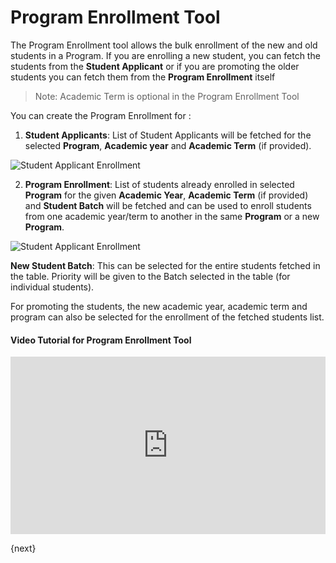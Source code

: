 # Program Enrollment Tool

The Program Enrollment tool allows the bulk enrollment of the new and old students in a Program. If you are enrolling a new student, you  can fetch the students from the **Student Applicant** or if you are promoting the older students you can fetch them from the **Program Enrollment** itself

> Note: Academic Term is optional in the Program Enrollment Tool

You can create the Program Enrollment for :

1. **Student Applicants**: List of Student Applicants will be fetched for the selected **Program**, **Academic year** and **Academic Term** (if provided). 

<img class="screenshot" alt="Student Applicant Enrollment" src="/docs/assets/img/education/admission/program-enrollment-tool.gif">

2. **Program Enrollment**: List of students already enrolled in selected **Program** for the given **Academic Year**, **Academic Term** (if provided) and **Student Batch** will be fetched and can be used to enroll students from one academic year/term to another in the same **Program** or a new **Program**.

<img class="screenshot" alt="Student Applicant Enrollment" src="/docs/assets/img/education/admission/program-enrollment-tool01.gif">

**New Student Batch**: This can be selected for the entire students fetched in the table. Priority will be given to the Batch selected in the table (for individual students).

For promoting the students, the new academic year, academic term and program can also be selected for the enrollment of the fetched students list.

#### Video Tutorial for Program Enrollment Tool


<div>
    <style>.embed-container { position: relative; padding-bottom: 56.25%; height: 0; overflow: hidden; max-width: 100%; } .embed-container iframe, .embed-container object, .embed-container embed { position: absolute; top: 0; left: 0; width: 100%; height: 100%; }
    </style>
    <div class='embed-container'>
        <iframe src='https://www.youtube.com/embed//5nxWYBRHY_o?start=82' frameborder='0' allowfullscreen>
        </iframe>
    </div>
</div>    

{next}